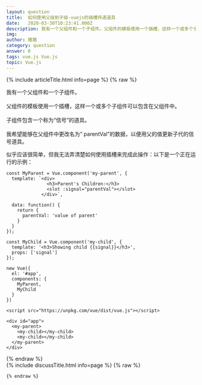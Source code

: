 ```yaml
---
layout: question
title:  如何使用父级到子级-vuejs的插槽传递道具
date:   2020-03-30T10:23:41.000Z
description: 我有一个父组件和一个子组件。父组件的模板使用一个插槽，这样一个或多个子组件可以包含在父组件中。子组件包含一个称为“信号”的道具。我希望能够在父组件中...
img: 
author: 猪猪
category: question
answer: 0
tags: vue.js Vue.js
topic: Vue.js
---
```

<div class="article-root">
  <div class="article">
    {% include articleTitle.html info=page %}
    {% raw %}
    <div class="article-content"><p><font style="vertical-align: inherit;"><font style="vertical-align: inherit;">我有一个父组件和一个子组件。</font></font><br><br><font style="vertical-align: inherit;"><font style="vertical-align: inherit;">
父组件的模板使用一个插槽，这样一个或多个子组件可以包含在父组件中。</font></font><br><br><font style="vertical-align: inherit;"><font style="vertical-align: inherit;">
子组件包含一个称为“信号”的道具。</font></font><br><br><font style="vertical-align: inherit;"><font style="vertical-align: inherit;">
我希望能够在父组件中更改名为“ parentVal”的数据，以便用父的值更新子代的信号道具。</font></font></p>

<p><font style="vertical-align: inherit;"><font style="vertical-align: inherit;">似乎应该很简单，但我无法弄清楚如何使用插槽来完成此操作：以下是一个正在运行的示例：</font></font></p>

<p></p><div class="snippet" data-lang="js" data-hide="false" data-console="false" data-babel="true">
<div class="snippet-code">
<pre class="snippet-code-js lang-js prettyprint-override"><code>const MyParent = Vue.component('my-parent', {<font></font>
  template: `&lt;div&gt;<font></font>
               &lt;h3&gt;Parent's Children:&lt;/h3&gt;<font></font>
               &lt;slot :signal="parentVal"&gt;&lt;/slot&gt;<font></font>
             &lt;/div&gt;`,<font></font>
<font></font>
  data: function() {<font></font>
    return {<font></font>
      parentVal: 'value of parent'<font></font>
    }<font></font>
  }<font></font>
});<font></font>
<font></font>
const MyChild = Vue.component('my-child', {<font></font>
  template: '&lt;h3&gt;Showing child {{signal}}&lt;/h3&gt;',<font></font>
  props: ['signal']<font></font>
});<font></font>
<font></font>
new Vue({<font></font>
  el: '#app',<font></font>
  components: {<font></font>
    MyParent,<font></font>
    MyChild<font></font>
  }<font></font>
})</code></pre>
<pre class="snippet-code-html lang-html prettyprint-override"><code>&lt;script src="https://unpkg.com/vue/dist/vue.js"&gt;&lt;/script&gt;<font></font>
<font></font>
&lt;div id="app"&gt;<font></font>
  &lt;my-parent&gt;<font></font>
    &lt;my-child&gt;&lt;/my-child&gt;<font></font>
    &lt;my-child&gt;&lt;/my-child&gt;<font></font>
  &lt;/my-parent&gt;<font></font>
&lt;/div&gt;</code></pre>
</div>
</div>
<p></p></div>
    {% endraw %}
  </div>

  <div class="discuss-wrapper">
    {% include discussTitle.html info=page %}
    {% raw %}
    
    {% endraw %}
  </div>
<div>
